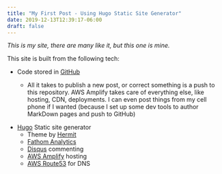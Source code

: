 ```yaml
---
title: "My First Post - Using Hugo Static Site Generator"
date: 2019-12-13T12:39:17-06:00
draft: false
---
```


_This is my site, there are many like it, but this one is mine._

This site is built from the following tech:

+ Code stored in [GitHub](https://www.github.com)

    + All it takes to publish a new post, or correct something is a push to this repository.  AWS Amplify takes care of everything else, like hosting, CDN, deployments.  I can even post things from my cell phone if I wanted (because I set up some dev tools to author MarkDown pages and push to GitHub)
    
* [Hugo](https://gohugo.io/) Static site generator
    * Theme by [Hermit](https://themes.gohugo.io/hermit/)
    * [Fathom Analytics](https://usefathom.com/)
    * [Disqus](https://disqus.com/) commenting
    * [AWS Amplify](https://aws.amazon.com/amplify/) hosting
    * [AWS Route53](https://aws.amazon.com/route53/) for DNS
